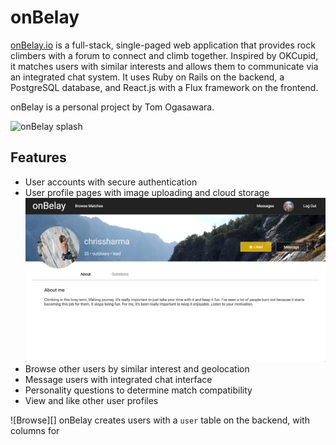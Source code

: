 # onBelay

[onBelay.io][onBelay] is a full-stack, single-paged web application that provides rock climbers with a forum to connect and climb together. Inspired by OKCupid, it matches users with similar interests and allows them to communicate via an integrated chat system. It uses Ruby on Rails on the backend, a PostgreSQL database, and React.js with a Flux framework on the frontend.

onBelay is a personal project by Tom Ogasawara.

![onBelay splash][splashPage]

## Features

- User accounts with secure authentication
- User profile pages with image uploading and cloud storage
![profile][userProfile]
- Browse other users by similar interest and geolocation
- Message users with integrated chat interface
- Personality questions to determine match compatibility
- View and like other user profiles

![Browse][]
onBelay creates users with a `user` table on the backend, with columns for

[onBelay]: http://onbelay.io
[splashPage]: ./docs/images/splash_page.png "Splash Page"
[userProfile]: ./docs/images/user_profile.png "User Profile"
[browseMatches]: ./docs/images/browse_matches.png "Browse Matches"
[questionForm]: ./docs/images/question_form.png "Question Form"
[conversation]: ./docs/images/conversation.png "Conversation"
